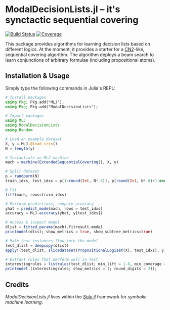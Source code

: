# ModalDecisionLists.jl – it's synctactic sequential covering

[![Build Status](https://github.com/aclai-lab/ModalDecisionLists.jl/actions/workflows/CI.yml/badge.svg?branch=main)](https://github.com/aclai-lab/ModalDecisionLists.jl/actions/workflows/CI.yml?query=branch%3Amain)
[![Coverage](https://codecov.io/gh/giopaglia/ModalDecisionLists.jl/branch/main/graph/badge.svg)](https://codecov.io/gh/giopaglia/ModalDecisionLists.jl)

<!-- [![Stable](https://img.shields.io/badge/docs-stable-blue.svg)](https://aclai-lab.github.io/ModalDecisionLists.jl/stable/)
[![Dev](https://img.shields.io/badge/docs-dev-blue.svg)](https://aclai-lab.github.io/ModalDecisionLists.jl/dev/)
 -->
<!-- [![Build Status](https://api.cirrus-ci.com/github/giopaglia/ModalDecisionLists.jl.svg)](https://cirrus-ci.com/github/giopaglia/ModalDecisionLists.jl)  -->

This package provides algorithms for learning decision lists based on different logics. At the moment,
it provides a starter for a [CN2](https://en.m.wikipedia.org/wiki/CN2_algorithm)-like,
sequential covering algorithm. The algorithm deploys a beam search to learn conjunctions of arbitrary formulae (including propositional atoms).

## Installation & Usage

Simply type the following commands in Julia's REPL:

```julia
# Install packages
using Pkg; Pkg.add("MLJ");
using Pkg; Pkg.add("ModalDecisionLists");

# Import packages
using MLJ
using ModalDecisionLists
using Random

# Load an example dataset
X, y = MLJ.@load_iris()
N = length(y)

# Instantiate an MLJ machine
mach = machine(ExtendedSequentialCovering(), X, y)

# Split dataset
p = randperm(N)
train_idxs, test_idxs = p[1:round(Int, N*.8)], p[round(Int, N*.8)+1:end]

# Fit
fit!(mach, rows=train_idxs)

# Perform predictions, compute accuracy
yhat = predict_mode(mach, rows = test_idxs)
accuracy = MLJ.accuracy(yhat, y[test_idxs])

# Access & inspect model
dlist = fitted_params(mach).fitresult.model
printmodel(dlist; show_metrics = true, show_subtree_metrics=true)

# Make test instances flow into the model
test_dlist = deepcopy(dlist)
apply!(test_dlist, slicedataset(PropositionalLogiset(X), test_idxs), y[test_idxs])

# Extract rules that perform well in test
interestingrules = listrules(test_dlist; min_lift = 1.0, min_coverage = 0.05, normalize = true)
printmodel.(interestingrules; show_metrics = (; round_digits = 2));
```

## Credits

*ModalDecisionLists.jl* lives within the [*Sole.jl*](https://github.com/aclai-lab/Sole.jl) framework for *symbolic machine learning*.
